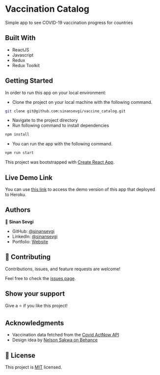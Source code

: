 # Vaccination Catalog
Simple app to see COVID-19 vaccination progress for countries

## Built With

- ReactJS
- Javascript
- Redux
- Redux Toolkit

## Getting Started

In order to run this app on your local environment:

- Clone the project on your local machine with the following command.

```bash 
git clone git@github.com:sinansevgi/vaccine_catalog.git
```

- Navigate to the project directory
- Run following command to install dependencies
```bash 
npm install 
```
- You can run the app with the following command.
```bash 
npm run start
```


This project was bootstrapped with [Create React App](https://github.com/facebook/create-react-app).

## Live Demo Link

You can use [this link](https://vaccine-catalog.herokuapp.com/) to access the demo version of this app that deployed to Heroku.

## Authors

👤 **Sinan Sevgi**

- GitHub: [@sinansevgi](https://github.com/sinansevgi)
- LinkedIn: [@sinansevgi](https://www.linkedin.com/in/sinansevgi/)
- Portfolio: [Website](https://sinansevgi.com)


## 🤝 Contributing

Contributions, issues, and feature requests are welcome!

Feel free to check the [issues page](../../issues/).

## Show your support

Give a ⭐️ if you like this project!

## Acknowledgments

- Vaccination data fetched from the [Covid ActNow API](https://covidactnow.org/data-api)
- Design idea by [Nelson Sakwa on Behance](https://www.behance.net/gallery/31579789/Ballhead-App-(Free-PSDs))

## 📝 License

This project is [MIT](./LICENSE) licensed.
